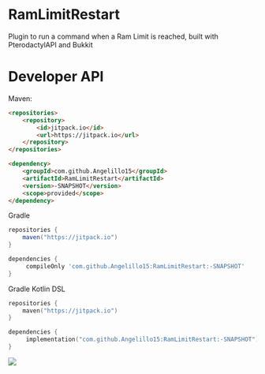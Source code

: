 # RamLimitRestart
Plugin to run a command when a Ram Limit is reached, built with PterodactylAPI and Bukkit

# Developer API

Maven:
```html
<repositories>
    <repository>
        <id>jitpack.io</id>
        <url>https://jitpack.io</url>
    </repository>
</repositories>

<dependency>
    <groupId>com.github.Angelillo15</groupId>
    <artifactId>RamLimitRestart</artifactId>
    <version>-SNAPSHOT</version>
    <scope>provided</scope>
</dependency>
```

Gradle
```groovy
repositories {
    maven("https://jitpack.io")
}

dependencies {
     compileOnly 'com.github.Angelillo15:RamLimitRestart:-SNAPSHOT'
}
```

Gradle Kotlin DSL
```kotlin
repositories {
    maven("https://jitpack.io")
}

dependencies {
     implementation("com.github.Angelillo15:RamLimitRestart:-SNAPSHOT")
}
```

[![](https://jitpack.io/v/Angelillo15/RamLimitRestart.svg)](https://jitpack.io/#Angelillo15/RamLimitRestart)
